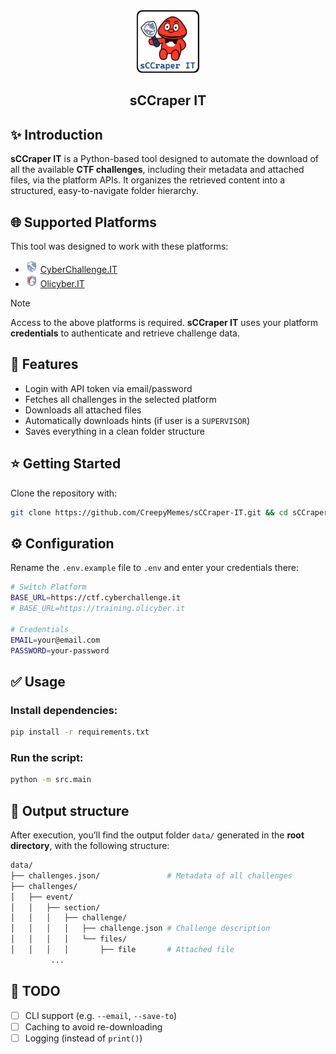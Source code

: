<div align="center"><img src="assets/sCCraper-IT-logo.png" height="100px" alt="sCCraper-IT logo"></div>

<h2 align="center">sCCraper IT</h2>

## ✨ Introduction

**sCCraper IT** is a Python-based tool designed to automate the download of all the available **CTF challenges**, including their metadata and attached files, via the platform APIs. It organizes the retrieved content into a structured, easy-to-navigate folder hierarchy.

## 🌐 Supported Platforms

This tool was designed to work with these platforms:

- <img src="assets/cyberchallenge-logo.png" height="20px" alt="CyberChallenge.IT logo"> [CyberChallenge.IT](https://cyberchallenge.it)
- <img src="assets/olicyber-logo.png" height="20px" alt="Olicyber.IT logo"> [Olicyber.IT](https://training.olicyber.it)

> [!NOTE]  
> Access to the above platforms is required. **sCCraper IT** uses your platform **credentials** to authenticate and retrieve challenge data.

## 🚀 Features

- Login with API token via email/password
- Fetches all challenges in the selected platform
- Downloads all attached files
- Automatically downloads hints (if user is a `SUPERVISOR`)
- Saves everything in a clean folder structure

## ⭐ Getting Started

Clone the repository with:

```bash
git clone https://github.com/CreepyMemes/sCCraper-IT.git && cd sCCraper-IT
```

## ⚙️ Configuration

Rename the `.env.example` file to `.env` and enter your credentials there:

```bash
# Switch Platform
BASE_URL=https://ctf.cyberchallenge.it
# BASE_URL=https://training.olicyber.it

# Credentials
EMAIL=your@email.com
PASSWORD=your-password
```

## ✅ Usage

### Install dependencies:

```bash
pip install -r requirements.txt
```

### Run the script:

```bash
python -m src.main
```

## 📂 Output structure

After execution, you’ll find the output folder `data/` generated in the **root directory**, with the following structure:

```bash
data/
├── challenges.json/               # Metadata of all challenges
├── challenges/
│   ├── event/
│   │   ├── section/
│   │   │   ├── challenge/
│   │   │   │   ├── challenge.json # Challenge description
│   │   │   │   └── files/
│   │   │   │       ├── file       # Attached file
         ...
```

## 📌 TODO

- [ ] CLI support (e.g. `--email`, `--save-to`)
- [ ] Caching to avoid re-downloading
- [ ] Logging (instead of `print()`)
